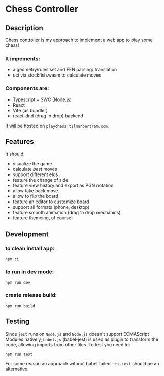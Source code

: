 # Chess Controller

## Description

Chess controller is my approach to implement a web app to play some chess!

### It impements:

- a geometry/rules set and FEN parsing/ translation
- uci via stockfish.wasm to calculate moves

### Components are:

- Typescript + SWC (Node.js)
- React
- Vite (as bundler)
- react-dnd (drag 'n drop) backend

It will be hosted on `playchess.tilmanbertram.com`.

## Features

It should:

- visualize the game
- calculate _best_ moves
- support different elos
- feature the change of side
- feature view history and export as PGN notation
- allow take back move
- allow to flip the board
- feature an editor to customize board
- support all formats (phone, desktop)
- feature smooth animation (drag 'n drop mechanics)
- feature themeing, of course!

## Development

### to clean install app:

`npm ci`

### to run in dev mode:

`npm run dev`

### create release build:

`npm run build`

## Testing

Since `jest` runs on `Node.js` and `Node.js` doesn't support ECMAScript Modules natively, `babel.js` (babel-jest) is used as plugin to transform the code, allowing imports from other files. To test you need to:

`npm run test`

For some reason an approach without babel failed - `ts-jest` should be an
alternative.
